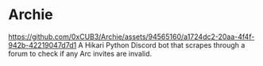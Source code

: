 # Archie
https://github.com/0xCUB3/Archie/assets/94565160/a1724dc2-20aa-4f4f-942b-42219047d7d1
A Hikari Python Discord bot that scrapes through a forum to check if any Arc invites are invalid.
